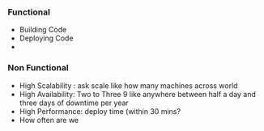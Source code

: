 ### Functional
- Building Code
- Deploying Code
- 

### Non Functional
- High Scalability : ask scale like how many machines across world
- High Availability: Two to Three 9 like anywhere between half a day and three days of downtime per year
- High Performance: deploy time (within 30 mins?
- How often are we



<!--stackedit_data:
eyJoaXN0b3J5IjpbMTc2NTE0MzMsLTIwODg3NDY2MTJdfQ==
-->